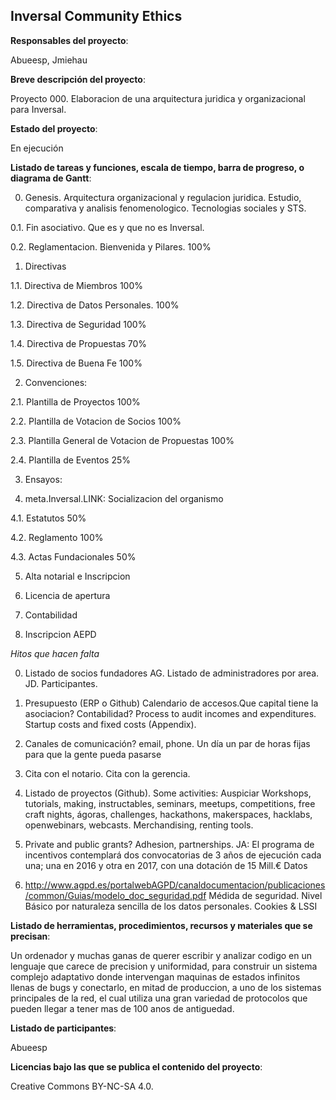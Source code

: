 ## Inversal Community Ethics

**Responsables del proyecto**: 

Abueesp, Jmiehau


**Breve descripción del proyecto**:

Proyecto 000. Elaboracion de una arquitectura juridica y organizacional para Inversal.

**Estado del proyecto**: 

En ejecución


**Listado de tareas y funciones, escala de tiempo, barra de progreso, o diagrama de Gantt**:


0. Genesis. Arquitectura organizacional y regulacion juridica. Estudio, comparativa y analisis fenomenologico. Tecnologias sociales y STS.

0.1. Fin asociativo. Que es y que no es Inversal. 

0.2. Reglamentacion. Bienvenida y Pilares. 100%


1. Directivas

1.1. Directiva de Miembros 100%

1.2. Directiva de Datos Personales. 100%

1.3. Directiva de Seguridad 100%

1.4. Directiva de Propuestas 70% 

1.5. Directiva de Buena Fe 100%

2. Convenciones: 

2.1. Plantilla de Proyectos 100%

2.2. Plantilla de Votacion de Socios 100% 

2.3. Plantilla General de Votacion de Propuestas 100%

2.4. Plantilla de Eventos 25%

3. Ensayos:

4. meta.Inversal.LINK: Socializacion del organismo

4.1. Estatutos 50%

4.2. Reglamento 100% 

4.3. Actas Fundacionales 50%

5. Alta notarial e Inscripcion

6. Licencia de apertura

7. Contabilidad

8. Inscripcion AEPD

_Hitos que hacen falta_

0. Listado de socios fundadores AG. Listado de administradores por area. JD. Participantes.

1. Presupuesto (ERP o Github) Calendario de accesos.Que capital tiene la asociacion? Contabilidad? Process to audit incomes and expenditures. Startup costs and fixed costs (Appendix). 

2. Canales de comunicación?  email, phone. Un día un par de horas fijas para que la gente pueda pasarse

3. Cita con el notario. Cita con la gerencia.

4. Listado de proyectos (Github). Some activities: Auspiciar Workshops, tutorials, making, instructables, seminars, meetups, competitions, free craft nights, ágoras, challenges, hackathons, makerspaces, hacklabs, openwebinars, webcasts. Merchandising, renting tools.

5. Private and public grants? Adhesion, partnerships. JA: El programa de incentivos contemplará dos convocatorias de 3 años de ejecución cada una; una en 2016 y otra en 2017, con una dotación de 15 Mill.€
Datos

6. http://www.agpd.es/portalwebAGPD/canaldocumentacion/publicaciones/common/Guias/modelo_doc_seguridad.pdf
Médida de seguridad. Nivel Básico por naturaleza sencilla de los datos personales. Cookies & LSSI


**Listado de herramientas, procedimientos, recursos y materiales que se precisan**:

Un ordenador y muchas ganas de querer escribir y analizar codigo en un lenguaje que carece de precision y uniformidad, para construir un sistema complejo adaptativo donde intervengan maquinas de estados infinitos llenas de bugs y conectarlo, en mitad de produccion, a uno de los sistemas principales de la red, el cual utiliza una gran variedad de protocolos que pueden llegar a tener mas de 100 anos de antiguedad.

**Listado de participantes**:

Abueesp

**Licencias bajo las que se publica el contenido del proyecto**: 

Creative Commons BY-NC-SA 4.0.



